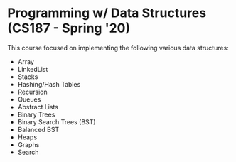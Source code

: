 # Programming w/ Data Structures (CS187 - Spring '20)

This course focused on implementing the following various data structures:
- Array
- LinkedList
- Stacks
- Hashing/Hash Tables
- Recursion
- Queues
- Abstract Lists
- Binary Trees
- Binary Search Trees (BST)
- Balanced BST
- Heaps
- Graphs
- Search

